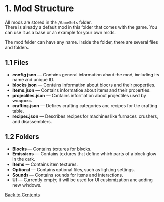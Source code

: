 # 1. Mod Structure

All mods are stored in the `/GameSets` folder.  
There is already a default mod in this folder that comes with the game. You can use it as a base or an example for your own mods.

The mod folder can have any name. Inside the folder, there are several files and folders.

## 1.1 Files
- **config.json** — Contains general information about the mod, including its name and unique ID.
- **blocks.json** — Contains information about blocks and their properties.
- **items.json** — Contains information about items and their properties.
- **projectiles.json** — Contains information about projectiles used by weapons.
- **crafting.json** — Defines crafting categories and recipes for the crafting table.
- **recipes.json** — Describes recipes for machines like furnaces, crushers, and disassemblers.

## 1.2 Folders
- **Blocks** — Contains textures for blocks.
- **Emissions** — Contains textures that define which parts of a block glow in the dark.
- **Items** — Contains item textures.
- **Optional** — Contains optional files, such as lighting settings.
- **Sounds** — Contains sounds for items and interactions.
- **UI** — Currently empty; it will be used for UI customization and adding new windows.

[Back to Contents](Welcome.md)
